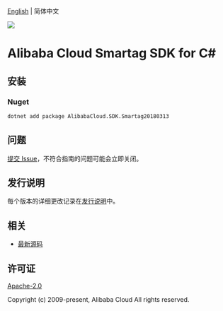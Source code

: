 [English](README.md) | 简体中文

![](https://aliyunsdk-pages.alicdn.com/icons/AlibabaCloud.svg)

# Alibaba Cloud Smartag SDK for C#

## 安装

### Nuget

```bash
dotnet add package AlibabaCloud.SDK.Smartag20180313
```

## 问题

[提交 Issue](https://github.com/aliyun/alibabacloud-csharp-sdk/issues/new)，不符合指南的问题可能会立即关闭。

## 发行说明

每个版本的详细更改记录在[发行说明](./ChangeLog.md)中。

## 相关

* [最新源码](https://github.com/aliyun/alibabacloud-csharp-sdk/)

## 许可证

[Apache-2.0](http://www.apache.org/licenses/LICENSE-2.0)

Copyright (c) 2009-present, Alibaba Cloud All rights reserved.
